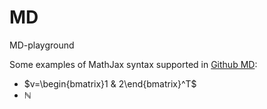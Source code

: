 # MD
MD-playground

Some examples of MathJax syntax supported in [Github MD](https://docs.github.com/en/get-started/writing-on-github/working-with-advanced-formatting/writing-mathematical-expressions):

- $`v=\begin{bmatrix}1 & 2\end{bmatrix}^T`$
- $\mathbb{N}$
